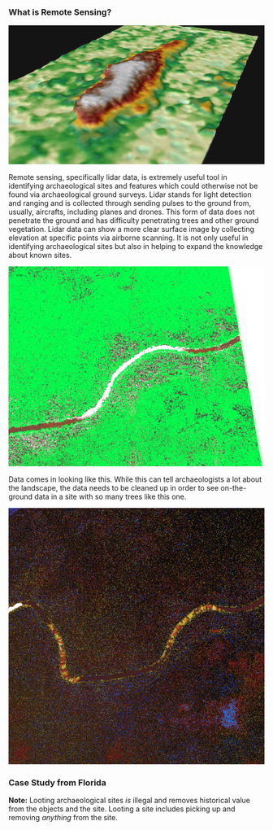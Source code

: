 ### What is Remote Sensing?

![dcfrontlandscape3d](https://raw.githubusercontent.com/kkingsland/Remote-Sensing-in-Archaeology/kkingsland-photos/Front_Landscape.jpg)

Remote sensing, specifically lidar data, is extremely useful tool in identifying archaeological sites and features which could otherwise not be found via archaeological ground surveys. Lidar stands for light detection and ranging and is collected through sending pulses to the ground from, usually, aircrafts, including planes and drones. This form of data does not penetrate the ground and has difficulty penetrating trees and other ground vegetation. Lidar data can show a more clear surface image by collecting elevation at specific points via airborne scanning. It is not only useful in identifying archaeological sites but also in helping to expand the knowledge about known sites.

![pointcloud1](https://raw.githubusercontent.com/kkingsland/Remote-Sensing-in-Archaeology/DC_Photos/pointcloud1.png)

Data comes in looking like this. While this can tell archaeologists a lot about the landscape, the data needs to be cleaned up in order to see on-the-ground data in a site with so many trees like this one.

![pointcloud2](https://raw.githubusercontent.com/kkingsland/Remote-Sensing-in-Archaeology/master/pointcloud2.png)

### Case Study from Florida

**Note:** Looting archaeological sites _is_ illegal and removes historical value from the objects and the site. Looting a site includes picking up and removing _anything_ from the site. 
